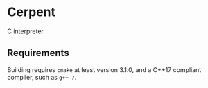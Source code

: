 # Cerpent

C interpreter.

## Requirements

Building requires `cmake` at least version 3.1.0, and a C++17
compliant compiler, such as `g++-7`.
